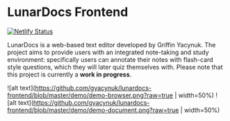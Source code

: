 # LunarDocs Frontend
[![Netlify Status](https://api.netlify.com/api/v1/badges/645035f6-14c2-453d-af01-ea42222aa67c/deploy-status)](https://app.netlify.com/sites/lunardocs/deploys)

LunarDocs is a web-based text editor developed by Griffin Yacynuk. The project aims to provide users with an integrated note-taking and study environment: specifically users can annotate their notes with flash-card style questions, which they will later quiz themselves with. Please note that this project is currently a **work in progress**.

![alt text](https://github.com/gyacynuk/lunardocs-frontend/blob/master/demo/demo-browser.png?raw=true | width=50%)
![alt text](https://github.com/gyacynuk/lunardocs-frontend/blob/master/demo/demo-document.png?raw=true | width=50%)
